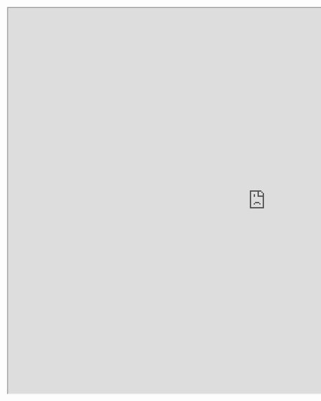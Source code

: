 
<iframe src="https://docs.google.com/spreadsheets/d/e/2PACX-1vS4tzHNUumihx1Pf-QtkPPEzRQR6r53PFMxwHKHdbrDyQ2ETeqolS8CmQdIMZMNkikjTEBova4Cf67A/pubhtml?gid=1214376961&range=A6%3AE23&single=true&widget=false&headers=false&chrome=false" height="900" width="1200" ></iframe>
